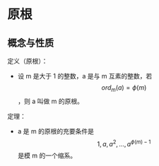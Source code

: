 # 原根

## 概念与性质

定义（原根）：

- 设 m 是大于 1 的整数，a 是与 m 互素的整数，若 $$ord_m(a) = \phi(m)$$，则 a 叫做 m 的原根。

定理：

- a 是 m 的原根的充要条件是 $$1, a, a^2, ..., a^{\phi(m)-1}$$ 是模 m 的一个缩系。

